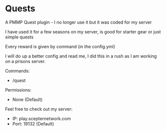 # Quests

A PMMP Quest plugin - I no longer use it but it was coded for my server

I have used it for a few seasons on my server, is good for starter gear or just simple quests

Every reward is given by command (in the config.yml)

I will do up a better config and read me, I did this in a rush as I am working on a prisons server.

Commands:

- /quest

Permissions:

- None (Default)

Feel free to check out my server:

- IP: play.scepternetwork.com
- Port: 19132 (Default)
